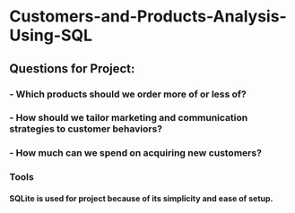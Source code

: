 # Customers-and-Products-Analysis-Using-SQL

## Questions for Project: 

### - Which products should we order more of or less of?
### - How should we tailor marketing and communication strategies to customer behaviors?
### - How much can we spend on acquiring new customers?

### Tools
#### SQLite is used for project because of its simplicity and ease of setup. 

